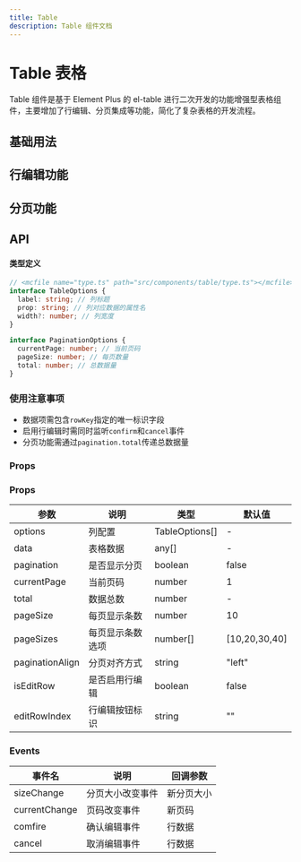 ```yaml
---
title: Table
description: Table 组件文档
---
```


# Table 表格

Table 组件是基于 Element Plus 的 el-table 进行二次开发的功能增强型表格组件，主要增加了行编辑、分页集成等功能，简化了复杂表格的开发流程。

## 基础用法

<!-- <preview path="../demo/Table/Basic.vue" title="基础用法" description="Table 组件的基础用法"></preview> -->

## 行编辑功能

<!--
<preview path="../demo/Table/RowEdit.vue" title="行编辑" description="Table 组件的行编辑功能"></preview> -->

## 分页功能

<!--
<preview path="../demo/Table/Pagination.vue" title="分页" description="Table 组件的分页功能"></preview> -->

## API

#### 类型定义

```typescript
// <mcfile name="type.ts" path="src/components/table/type.ts"></mcfile>
interface TableOptions {
  label: string; // 列标题
  prop: string; // 列对应数据的属性名
  width?: number; // 列宽度
}

interface PaginationOptions {
  currentPage: number; // 当前页码
  pageSize: number; // 每页数量
  total: number; // 总数据量
}
```

### 使用注意事项

- 数据项需包含`rowKey`指定的唯一标识字段
- 启用行编辑时需同时监听`confirm`和`cancel`事件
- 分页功能需通过`pagination.total`传递总数据量

### Props

### Props

| 参数            | 说明             | 类型           | 默认值        |
| --------------- | ---------------- | -------------- | ------------- |
| options         | 列配置           | TableOptions[] | -             |
| data            | 表格数据         | any[]          | -             |
| pagination      | 是否显示分页     | boolean        | false         |
| currentPage     | 当前页码         | number         | 1             |
| total           | 数据总数         | number         | -             |
| pageSize        | 每页显示条数     | number         | 10            |
| pageSizes       | 每页显示条数选项 | number[]       | [10,20,30,40] |
| paginationAlign | 分页对齐方式     | string         | "left"        |
| isEditRow       | 是否启用行编辑   | boolean        | false         |
| editRowIndex    | 行编辑按钮标识   | string         | ""            |

### Events

| 事件名        | 说明             | 回调参数   |
| ------------- | ---------------- | ---------- |
| sizeChange    | 分页大小改变事件 | 新分页大小 |
| currentChange | 页码改变事件     | 新页码     |
| comfire       | 确认编辑事件     | 行数据     |
| cancel        | 取消编辑事件     | 行数据     |
